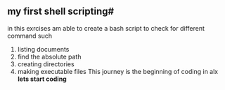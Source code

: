 ## my first shell scripting#
in this exrcises am able to create a bash script to check for different command such
1. listing documents 
2. find the absolute path
3. creating directories 
4. making executable files
This journey is the beginning of coding in alx **lets start coding**
